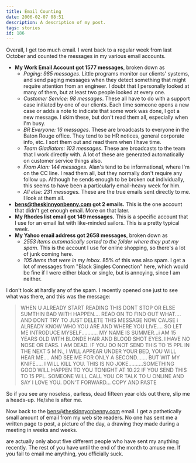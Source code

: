 ```yaml
---
title: Email Counting
date: 2006-02-07 08:51
description: A description of my post.
tags: stories
id: 186
---
```

Overall, I get too much email.  I went back to a regular week from last October and counted the messages in my various email accounts.

<ul><li><b>My Work Email Account got 1577 messages</b>, broken down as
	<ul><li><i>Paging:  985 messages</i>.  Little programs monitor our clients' systems, and send paging messages when they detect something that might require attention from an engineer.  I doubt that I personally looked at many of them, but at least two people looked at every one.</li>
	<li><i>Customer Service:  98 messages</i>.  These all have to do with a support case initiated by one of our clients.  Each time someone opens a new case or adds a note to indicate that some work was done, I got a new message.  I skim these, but don't read them all, especially when I'm busy.</li>
	<li><i>BR Everyone:  16 messages</i>.  These are broadcasts to everyone in the Baton Rouge office.  They tend to be HR notices, general corporate info, etc.  I sort them out and read them when I have time.</li>
	<li><i>Team Gladiators:  103 messages</i>.  These are broadcasts to the team that I work directly with.  A lot of these are generated automatically on customer service things also.</li>
	<li><i>From Alan:  144 messages.</i>  Alan's tend to be informational, where I'm on the CC line.  I read them all, but they normally don't require any follow up.  Although he sends enough to be broken out individually, this seems to have been a particularly email-heavy week for him.</li>
	<li><i>All else:  231 messages.</i>  These are the true emails sent directly to me.  I look at them all.</li>
	</ul></li>
<li><b><a href="mailto:bens@theskinnyonbenny.com">bens@theskinnyonbenny.com</a> got 2 emails.</b>  This is the one account that didn't get enough email.  More on that later.</li>
<li><b>My Rhodes list email got 149 messages.</b>  This is a specific account that I use for an email list with like-minded sailors.  This is a pretty typical week.</li>
<li><b>My Yahoo email address got 2658 messages</b>, broken down as
	<ul><li><i>2553 items automatically sorted to the folder where they put my spam</i>.  This is the account I use for online shopping, so there's a lot of junk coming here.</li>
	<li><i>105 items that were in my inbox.</i>  85% of this was also spam.  I get a lot of messages from "Black Singles Connection" here, which would be fine if I were either black or single, but is annoying, since I am neither.</li>
	</ul></li>
</ul>
	
I don't look at hardly any of the spam.  I recently opened one just to see what was there, and this was the message:
	
<blockquote>WHEN U ALREADY START READING THIS DONT STOP OR ELSE SUMTHIN BAD WITH  HAPPEN.... READ ON TO FIND OUT WHAT.... AND DONT TRY TO JUST DELETE  THIS MESSAGE NOW CAUSE i ALREADY KNOW WHO YOU ARE AND WHERE YOU LIVE.... SO LET ME INTRODUCE MYSELF........... MY NAME IS SUMMER...i AM 15 YEARS OLD WITH BLONDE HAIR AND BLOOD SHOT EYES. I HAVE NO NOSE OR EARS. I AM DEAD. IF YOU DO NOT SEND THIS TO 15 PPL IN THE NEXT 5 MIN., I WILL APPEAR UNDER YOUR BED, YOU WILL HEAR ME.... AND SEE ME FOR ONLY A SECOND....... BUT WIT MY KNIFE..... I WILL KILL YOU. THIS IS NO JOKE..........SOMETHING GOOD WILL HAPPEN TO YOU TONIGHT AT 10:22 IF YOU SEND THIS TO 15 PPL. SOMEONE WILL CALL YOU OR TALK TO U ONLINE AND SAY I LOVE YOU. DON'T FORWARD... COPY AND PASTE</blockquote>

So if you see any noseless, earless, dead fifteen year olds out there, slip me a heads-up.  He/she is after me.


Now back to the <a href="mailto:bens@theskinnyonbenny.com">bens@theskinnyonbenny.com</a> email.  I get a pathetically small amount of email from my web site readers.  No one has sent me a written page to post, a picture of the day, a drawing they made during a meeting in weeks and weeks.  

are actually only about five different people who have sent my anything recently.  The rest of you have until the end of the month to amuse me.  If you fail to email me anything, you officially suck.